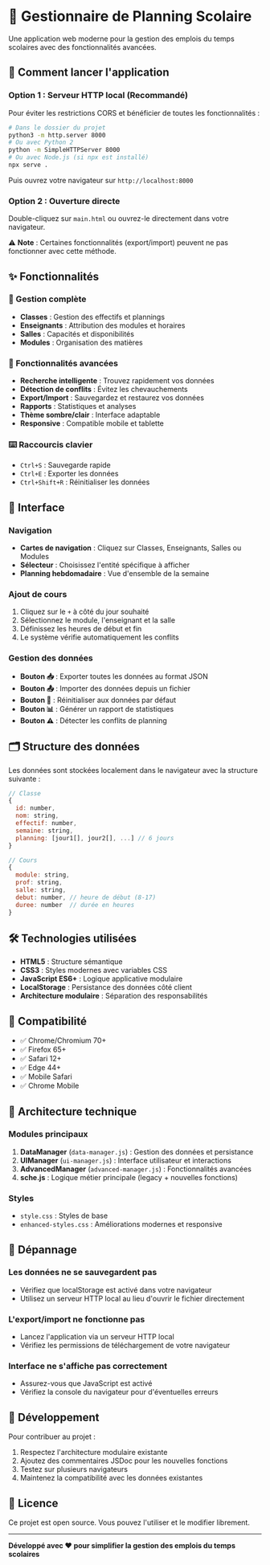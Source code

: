 # 📅 Gestionnaire de Planning Scolaire

Une application web moderne pour la gestion des emplois du temps scolaires avec des fonctionnalités avancées.

## 🚀 Comment lancer l'application

### Option 1 : Serveur HTTP local (Recommandé)

Pour éviter les restrictions CORS et bénéficier de toutes les fonctionnalités :

```bash
# Dans le dossier du projet
python3 -m http.server 8000
# Ou avec Python 2
python -m SimpleHTTPServer 8000
# Ou avec Node.js (si npx est installé)
npx serve .
```

Puis ouvrez votre navigateur sur `http://localhost:8000`

### Option 2 : Ouverture directe

Double-cliquez sur `main.html` ou ouvrez-le directement dans votre navigateur.

⚠️ **Note** : Certaines fonctionnalités (export/import) peuvent ne pas fonctionner avec cette méthode.

## ✨ Fonctionnalités

### 🎯 Gestion complète
- **Classes** : Gestion des effectifs et plannings
- **Enseignants** : Attribution des modules et horaires
- **Salles** : Capacités et disponibilités
- **Modules** : Organisation des matières

### 🔧 Fonctionnalités avancées
- **Recherche intelligente** : Trouvez rapidement vos données
- **Détection de conflits** : Évitez les chevauchements
- **Export/Import** : Sauvegardez et restaurez vos données
- **Rapports** : Statistiques et analyses
- **Thème sombre/clair** : Interface adaptable
- **Responsive** : Compatible mobile et tablette

### ⌨️ Raccourcis clavier
- `Ctrl+S` : Sauvegarde rapide
- `Ctrl+E` : Exporter les données
- `Ctrl+Shift+R` : Réinitialiser les données

## 🎨 Interface

### Navigation
- **Cartes de navigation** : Cliquez sur Classes, Enseignants, Salles ou Modules
- **Sélecteur** : Choisissez l'entité spécifique à afficher
- **Planning hebdomadaire** : Vue d'ensemble de la semaine

### Ajout de cours
1. Cliquez sur le `+` à côté du jour souhaité
2. Sélectionnez le module, l'enseignant et la salle
3. Définissez les heures de début et fin
4. Le système vérifie automatiquement les conflits

### Gestion des données
- **Bouton 📥** : Exporter toutes les données au format JSON
- **Bouton 📤** : Importer des données depuis un fichier
- **Bouton 🔄** : Réinitialiser aux données par défaut
- **Bouton 📊** : Générer un rapport de statistiques
- **Bouton ⚠️** : Détecter les conflits de planning

## 🗂️ Structure des données

Les données sont stockées localement dans le navigateur avec la structure suivante :

```javascript
// Classe
{
  id: number,
  nom: string,
  effectif: number,
  semaine: string,
  planning: [jour1[], jour2[], ...] // 6 jours
}

// Cours
{
  module: string,
  prof: string,
  salle: string,
  debut: number, // heure de début (8-17)
  duree: number  // durée en heures
}
```

## 🛠️ Technologies utilisées

- **HTML5** : Structure sémantique
- **CSS3** : Styles modernes avec variables CSS
- **JavaScript ES6+** : Logique applicative modulaire
- **LocalStorage** : Persistance des données côté client
- **Architecture modulaire** : Séparation des responsabilités

## 📱 Compatibilité

- ✅ Chrome/Chromium 70+
- ✅ Firefox 65+
- ✅ Safari 12+
- ✅ Edge 44+
- ✅ Mobile Safari
- ✅ Chrome Mobile

## 🔧 Architecture technique

### Modules principaux

1. **DataManager** (`data-manager.js`) : Gestion des données et persistance
2. **UIManager** (`ui-manager.js`) : Interface utilisateur et interactions
3. **AdvancedManager** (`advanced-manager.js`) : Fonctionnalités avancées
4. **sche.js** : Logique métier principale (legacy + nouvelles fonctions)

### Styles

- `style.css` : Styles de base
- `enhanced-styles.css` : Améliorations modernes et responsive

## 🚨 Dépannage

### Les données ne se sauvegardent pas
- Vérifiez que localStorage est activé dans votre navigateur
- Utilisez un serveur HTTP local au lieu d'ouvrir le fichier directement

### L'export/import ne fonctionne pas
- Lancez l'application via un serveur HTTP local
- Vérifiez les permissions de téléchargement de votre navigateur

### Interface ne s'affiche pas correctement
- Assurez-vous que JavaScript est activé
- Vérifiez la console du navigateur pour d'éventuelles erreurs

## 📝 Développement

Pour contribuer au projet :

1. Respectez l'architecture modulaire existante
2. Ajoutez des commentaires JSDoc pour les nouvelles fonctions
3. Testez sur plusieurs navigateurs
4. Maintenez la compatibilité avec les données existantes

## 📄 Licence

Ce projet est open source. Vous pouvez l'utiliser et le modifier librement.

---

**Développé avec ❤️ pour simplifier la gestion des emplois du temps scolaires**